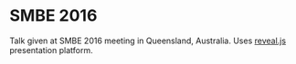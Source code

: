 # SMBE 2016
Talk given at SMBE 2016 meeting in Queensland, Australia.
Uses [reveal.js](https://github.com/hakimel/reveal.js) presentation platform.
